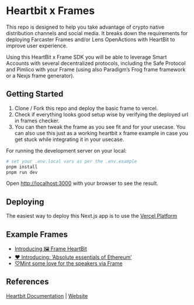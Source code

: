 # Heartbit x Frames

This repo is designed to help you take advantage of crypto native distribution channels and social media. It breaks down the requirements for deploying Farcaster Frames and/or Lens OpenActions with HeartBit to improve user experience. 

Using this HeartBit x Frame SDK you will be able to leverage Smart Accounts with several decentralized protocols, including the Safe Protocol and Pimlico with your Frame (using also Paradigm’s Frog frame framework or a Nexjs frame generator).

## Getting Started

1. Clone / Fork this repo and deploy the basic frame to vercel. 
2. Check if everything looks good setup wise by verifying the deployed url in frames checker.
3. You can then tweak the frame as you see fit and for your usecase. You can also use this just as a working heartbit x frame example in case you get stuck while integrating it in your usecase.

For running the development server on your local:

```bash
# set your .env.local vars as per the .env.example
pnpm install
pnpm run dev
```

Open [http://localhost:3000](http://localhost:3000) with your browser to see the result.

## Deploying

The easiest way to deploy this Next.js app is to use the [Vercel Platform](https://vercel.com/new?utm_medium=default-template&filter=next.js&utm_source=create-next-app&utm_campaign=create-next-app-readme)


## Example Frames

* [Introducing 🖼 Frame HeartBit](https://warpcast.com/miroyato/0xd71aa752)
* [♥️ Introducing: ‘Absolute essentials of Ethereum’](https://warpcast.com/miroyato/0xe74b6e97)
* [♡Mint some love for the speakers via Frame](https://warpcast.com/miroyato/0xbbdb4ece)

## References

[Heartbit Documentation](https://portal.fileverse.io/#/0x3d3dcEd1cb7676cbd90C4C4339D50AD52Bac37Fa/file/4?chainId=100) | [Website](https://fileverse.io/heartbit)
